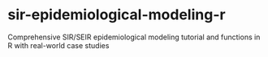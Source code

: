 # sir-epidemiological-modeling-r
Comprehensive SIR/SEIR epidemiological modeling tutorial and functions in R with real-world case studies
